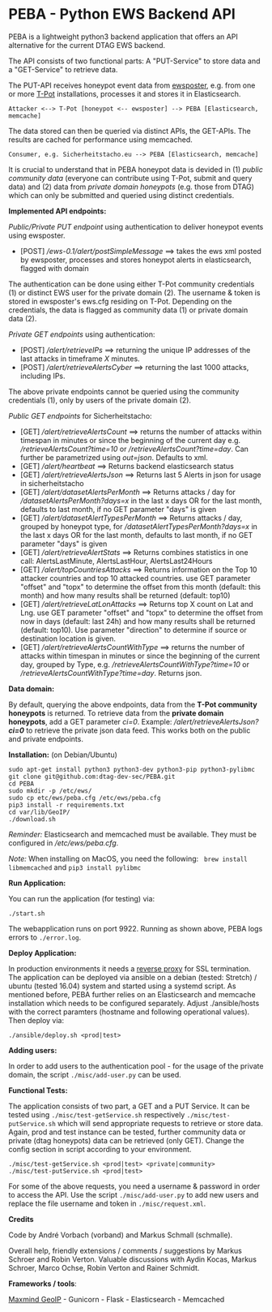 # PEBA - Python EWS Backend API

PEBA is a lightweight python3 backend application that offers an API alternative for the current DTAG EWS backend.

The API consists of two functional parts: A "PUT-Service" to store data and a "GET-Service" to retrieve data.

The PUT-API receives honeypot event data from [ewsposter](https://github.com/armedpot/ewsposter), e.g. from one or more [T-Pot](https://github.com/dtag-dev-sec/tpotce) installations, processes it and stores it in Elasticsearch.

`Attacker <--> T-Pot [honeypot <-- ewsposter] --> PEBA [Elasticsearch, memcache]`

The data stored can then be queried via distinct APIs, the GET-APIs. The results are cached for performance using memcached.

`Consumer, e.g. Sicherheitstacho.eu --> PEBA [Elasticsearch, memcache]`

It is crucial to understand that in PEBA honeypot data is devided in (1) *public community data* (everyone can contribute using T-Pot, submit and query data) and (2) data from *private domain honeypots* (e.g. those from DTAG) which can only be submitted and queried using distinct credentials. 

**Implemented API endpoints:** 

*Public/Private PUT endpoint* using authentication to deliver honeypot events using ewsposter. 

 - [POST] */ews-0.1/alert/postSimpleMessage* ==> takes the ews xml posted by ewsposter, processes and stores honeypot alerts in elasticsearch, flagged with domain

The authentication can be done using either T-Pot community credentials (1) or distinct EWS user for the private domain (2). The username & token is stored in ewsposter's ews.cfg residing on T-Pot. Depending on the credentials, the data is flagged as community data (1) or private domain data (2).

*Private GET endpoints* using authentication:

 - [POST] */alert/retrieveIPs* ==> returning the unique IP addresses of the last attacks in timeframe *X* minutes.
 - [POST] */alert/retrieveAlertsCyber* ==> returning the last 1000 attacks, including IPs. 

The above private endpoints cannot be queried using the community credentials (1), only by users of the private domain (2).

*Public GET endpoints* for Sicherheitstacho:
 
 - [GET] */alert/retrieveAlertsCount* ==> returns the number of attacks within timespan in minutes or since the beginning of the current day e.g. */retrieveAlertsCount?time=10* or */retrieveAlertsCount?time=day*. Can further be parametrized using *out=json*. Defaults to xml.  
 - [GET] */alert/heartbeat* ==> Returns backend elasticsearch status
 - [GET] */alert/retrieveAlertsJson* ==> Returns last 5 Alerts in json for usage in sicherheitstacho
 - [GET] */alert/datasetAlertsPerMonth* ==> Returns attacks / day for */datasetAlertsPerMonth?days=x* in the last x days OR for the last month, defaults to last month, if no GET parameter "days" is given
 - [GET] */alert/datasetAlertTypesPerMonth* ==> Returns attacks / day, grouped by honeypot type, for */datasetAlertTypesPerMonth?days=x* in the last x days OR for the last month, defaults to last month, if no GET parameter "days" is given
 - [GET] */alert/retrieveAlertStats* ==> Returns combines statistics in one call: AlertsLastMinute, AlertsLastHour,  AlertsLast24Hours
 - [GET] */alert/topCountriesAttacks* ==> Returns information on the Top 10 attacker countries and top 10 attacked countries. use GET parameter "offset" and "topx" to determine the offset from this month (default: this month) and how many results shall be returned (default: top10)
 - [GET] */alert/retrieveLatLonAttacks* ==> Returns top X count on Lat and Lng. use GET parameter "offset" and "topx" to determine the offset from now in days (default: last 24h) and how many results shall be returned (default: top10). Use parameter "direction" to determine if source or destination location is given.
 - [GET] */alert/retrieveAlertsCountWithType* ==> returns the number of attacks within timespan in minutes or since the beginning of the current day, grouped by Type, e.g. */retrieveAlertsCountWithType?time=10* or */retrieveAlertsCountWithType?time=day*. Returns json.
 

 
**Data domain:**

By default, querying the above endpoints, data from the **T-Pot community honeypots** is returned. To retrieve data from the **private domain honeypots**, add a GET parameter *ci=0*. Example:  */alert/retrieveAlertsJson?**ci=0*** to retrieve the private json data feed. This works both on the public and private endpoints.


**Installation:** (on Debian/Ubuntu)


    sudo apt-get install python3 python3-dev python3-pip python3-pylibmc
    git clone git@github.com:dtag-dev-sec/PEBA.git
	cd PEBA
    sudo mkdir -p /etc/ews/
	sudo cp etc/ews/peba.cfg /etc/ews/peba.cfg
	pip3 install -r requirements.txt
    cd var/lib/GeoIP/
	./download.sh
    
*Reminder:* Elasticsearch and memcached must be available. They must be configured in */etc/ews/peba.cfg*. 

*Note:*  When installing on MacOS, you need the following: 
` brew install libmemcached` and `pip3 install pylibmc`

**Run Application:**

You can run the application (for testing) via:

   	./start.sh
   	
The webapplication runs on port 9922. Running as shown above, PEBA logs errors to `./error.log`. 

**Deploy Application:**

In production environments it needs a [reverse proxy](http://flask.pocoo.org/docs/0.12/deploying/wsgi-standalone/#proxy-setups) for SSL termination.
The application can be deployed via ansible on a debian (tested: Stretch) / ubuntu (tested 16.04) system and started using a systemd script. As mentioned before, PEBA further relies on an Elasticsearch and memcache installation which needs to be configured separately. Adjust ./ansible/hosts with the correct paramters (hostname and following operational values). Then deploy via:

    ./ansible/deploy.sh <prod|test>


**Adding users:**

In order to add users to the authentication pool - for the usage of the private domain, the script `./misc/add-user.py` can be used. 


**Functional Tests:**

The application consists of two part, a GET and a PUT Service. It can be tested using `./misc/test-getService.sh` respectively `./misc/test-putService.sh` which will send appropriate requests to retrieve or store data. Again, prod and test instance can be tested, further community data or private (dtag honeypots) data can be retrieved (only GET). Change the config section in script according to your environment.

    ./misc/test-getService.sh <prod|test> <private|community>
    ./misc/test-putService.sh <prod|test>

For some of the above requests, you need a username & password in order to access the API. Use the script `./misc/add-user.py` to add new users and replace the file username and token in `./misc/request.xml`. 


**Credits**

Code by André Vorbach (vorband) and Markus Schmall (schmalle).

Overall help, friendly extensions / comments / suggestions by Markus Schroer and Robin Verton.
Valuable discussions with Aydin Kocas, Markus Schroer, Marco Ochse, Robin Verton and Rainer Schmidt.

**Frameworks / tools**:

[Maxmind GeoIP](https://dev.maxmind.com/geoip/legacy/geolite/) - Gunicorn - Flask - Elasticsearch - Memcached
